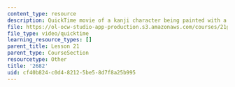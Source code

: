 ```yaml
---
content_type: resource
description: QuickTime movie of a kanji character being painted with a brush.
file: https://ol-ocw-studio-app-production.s3.amazonaws.com/courses/21g-504-japanese-iv-spring-2009/cf40b824c0d482125be58d7f8a25b995_2682.mov
file_type: video/quicktime
learning_resource_types: []
parent_title: Lesson 21
parent_type: CourseSection
resourcetype: Other
title: '2682'
uid: cf40b824-c0d4-8212-5be5-8d7f8a25b995
---
```

